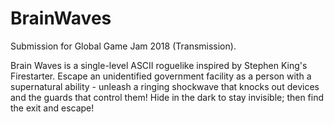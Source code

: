 # BrainWaves
Submission for Global Game Jam 2018 (Transmission).

Brain Waves is a single-level ASCII roguelike inspired by Stephen King's Firestarter. Escape an unidentified government facility as a person with a supernatural ability - unleash a ringing shockwave that knocks out devices and the guards that control them! Hide in the dark to stay invisible; then find the exit and escape!
